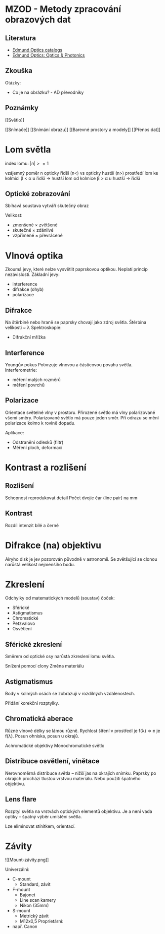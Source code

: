 # MZOD - Metody zpracování obrazových dat
## Literatura
- [Edmund Optics catalogs](https://www.edmundoptics.com/contact-support/catalogs/)
- [Edmund Optics: Optics & Photonics](https://quad2.mydigitalpublication.com/publication/?i=810014)

## Zkouška

Otázky:
-  Co je na obrázku? - AD převodníky
## Poznámky

[[Světlo]]




[[Snímače]]
[[Snímání obrazu]]
[[Barevné prostory a modely]]
[[Přenos dat]]
# Lom světla
index lomu:
$|n| >= 1$

vzájemný poměr n
opticky řidší (n<) vs opticky hustší (n>) prostředí
lom ke kolmici β < α u řidší → hustší
lom od kolmice β > α u hustší → řidší

## Optické zobrazování
Sbíhavá soustava vytváří skutečný obraz

Velikost:
- zmenšené × zvětšené
- skutečné × zdánlivé
- vzpřímené × převrácené

# Vlnová optika
Zkoumá jevy, které nelze vysvětlit paprskovou optikou. Neplatí princip nezávislosti.
Základní jevy:
- interference
- difrakce (ohyb)
- polarizace

## Difrakce
Na štěrbině nebo hraně se paprsky chovají jako zdroj světla.
Štěrbina velikosti ~ λ
Spektroskopie:
- Difrakční mřížka

## Interference
Youngův pokus
Potvrzuje vlnovou a částicovou povahu světla.
Interferometrie:
- měření malých rozměrů
- měření povrchů

## Polarizace
Orientace světelné vlny v prostoru. Přirozené světlo má vlny polarizované všemi směry. Polarizované světlo má pouze jeden směr. Při odrazu se mění polarizace kolmo k rovině dopadu.

Aplikace:
- Odstranění odlesků (filtr)
- Měření ploch, deformací

# Kontrast a rozlišení
## Rozlišení
Schopnost reprodukovat detail
Počet dvojic čar (line pair) na mm
## Kontrast
Rozdíl intenzit bílé a černé

# Difrakce (na) objektivu
Airyho disk je jev pozorován původně v astronomii. Se zvětšující se clonou narůstá velikost nejmenšího bodu.

# Zkreslení
Odchylky od matematických modelů (soustav) čoček:
- Sférické
- Astigmatismus
- Chromatické
- Petzvalovo
- Osvětlení

## Sférické zkreslení
Směrem od optické osy narůstá zkreslení lomu světla.

Snížení pomocí clony
Změna materiálu

## Astigmatismus
Body v kolmých osách se zobrazují v rozdílných vzdálenostech.

Přidání korekční rozptylky.

## Chromatická aberace
Různé vlnové délky se lámou různě.
Rychlost šíření v prostředí je f(λ) => n je f(λ).
Posun ohniska, posun u okrajů.

Achromatické objektivy
Monochromatické světlo

## Distribuce osvětlení, vinětace
Nerovnoměrná distribuce světla – nižší jas na okrajích snímku.
Paprsky po okrajích prochází tlustou vrstvou materiálu.
Nebo použití špatného objektivu.

## Lens flare
Rozptyl světla na vrstvách optických elementů objektivu.
Je a není vada optiky – špatný výběr umístění světla.

Lze eliminovat stínítkem, orientací.

# Závity
![[Mount-závity.png]]

Univerzální:
- C-mount 
	- Standard, závit
- F-mount
	- Bajonet
	- Line scan kamery
	- Nikon (35mm)
- S-mount 
	- Metrický závit
	- M12x0,5
Proprietární:
- např. Canon

